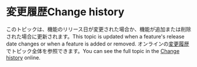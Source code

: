 # <a name="change-history"></a><span data-ttu-id="fcec7-101">変更履歴</span><span class="sxs-lookup"><span data-stu-id="fcec7-101">Change history</span></span>

<span data-ttu-id="fcec7-102">このトピックは、機能のリリース日が変更された場合か、機能が追加または削除された場合に更新されます。</span><span class="sxs-lookup"><span data-stu-id="fcec7-102">This topic is updated when a feature's release date changes or when a feature is added or removed.</span></span> <span data-ttu-id="fcec7-103">オンラインの[変更履歴](https://docs.microsoft.com/dynamics365-release-plan/2019wave2/change-history "変更履歴")でトピック全体を参照できます。</span><span class="sxs-lookup"><span data-stu-id="fcec7-103">You can see the full topic in the [Change history](https://docs.microsoft.com/dynamics365-release-plan/2019wave2/change-history "Change history") online.</span></span>